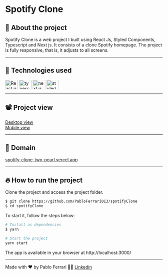 # Spotify Clone 

## 🤔 About the project
Spotify Clone is a web project I built using React Js, Styled Components, Typescript and Next js. It consists of a clone Spotify homepage. The project is fully responsive, that is, it adjusts to all screens.

---

## 🧪 Technologies used
<div style="display: inline_block">
  <img align="center" alt="React js" height="30" width="40" src="https://cdn.jsdelivr.net/gh/devicons/devicon/icons/react/react-original.svg">
  <img align="center" alt="typescript" height="30" width="40" src="https://cdn.jsdelivr.net/gh/devicons/devicon/icons/typescript/typescript-original.svg">
  <img align="center" alt="next js" height="30" width="40" src="https://cdn.jsdelivr.net/gh/devicons/devicon/icons/nextjs/nextjs-original-wordmark.svg">
  <img align="center" alt="styled components" height="30" width="40" src="https://cdn.sanity.io/images/djtlwm1o/production/cd48e3fba521deb47078ea36b7073e2f0e511af7-257x286.png">
</div>

---

## 📽️ Project view
<a href="https://github.com/PabloFerrari013/spotifyClone/blob/main/public/desktop.gif">Desktop view</a>
</br>
<a href="https://github.com/PabloFerrari013/spotifyClone/blob/main/public/mobile.gif">Mobile view</a>

---

## 🔗 Domain
<a href="https://spotify-clone-two-pearl.vercel.app/" >spotify-clone-two-pearl.vercel.app</a>

---

## 🔥 How to run the project
Clone the project and access the project folder.
```bash
$ git clone https://github.com/PabloFerrari013/spotifyClone
$ cd spotifyClone
```
To start it, follow the steps below:
```bash
# Install as dependencies
$ yarn 

# Start the project
yarn start
```
The app is available in your browser at http://localhost:3000/

---
Made with ❤️ by Pablo Ferrari 🤟🏽 [Linkedin](https://www.linkedin.com/in/pablo-ferrari-32bb7a1a8/)
